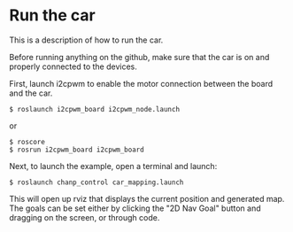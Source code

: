 # Run the car
This is a description of how to run the car.

Before running anything on the github, make sure that the car is on and properly connected to the devices.

First, launch i2cpwm to enable the motor connection between the board and the car.

    $ roslaunch i2cpwm_board i2cpwm_node.launch
    
or
    
    $ roscore
    $ rosrun i2cpwm_board i2cpwm_board

Next, to launch the example, open a terminal and launch:

    $ roslaunch chanp_control car_mapping.launch

This will open up rviz that displays the current position and generated map.
The goals can be set either by clicking the "2D Nav Goal" button and dragging on the screen, or through code.
